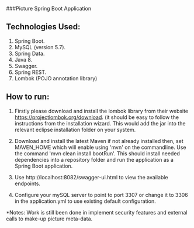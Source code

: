 ###Picture Spring Boot Application
## Technologies Used:
1. Spring Boot.
2. MySQL (version 5.7).
3. Spring Data.
4. Java 8.
5. Swagger.
6. Spring REST.
7. Lombok (POJO annotation library)

## How to run:
1. Firstly please download and install the lombok library from their website https://projectlombok.org/download. (it should be easy to follow the instructions from the installation wizard. This would add the jar into the relevant eclipse installation folder on your system.

2. Download and install the latest Maven if not already installed then, set MAVEN_HOME which will enable using 'mvn' on the commandline. Use the command 'mvn clean install bootRun'. This should install needed dependencies into a repository folder and run the application as a Spring Boot application.
3. Use http://localhost:8082/swagger-ui.html to view the available endpoints.
4. Configure your mySQL server to point to port 3307 or change it to 3306 in the application.yml to use existing default configuration.

*Notes:
Work is still been done in implement security features and external calls to make-up picture meta-data.
